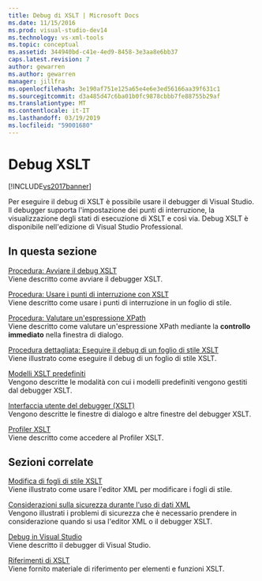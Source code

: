 ```yaml
---
title: Debug di XSLT | Microsoft Docs
ms.date: 11/15/2016
ms.prod: visual-studio-dev14
ms.technology: vs-xml-tools
ms.topic: conceptual
ms.assetid: 344940bd-c41e-4ed9-8458-3e3aa8e6bb37
caps.latest.revision: 7
author: gewarren
ms.author: gewarren
manager: jillfra
ms.openlocfilehash: 3e190af751e125a65e4e6e3ed56166aa39f631c1
ms.sourcegitcommit: d3a485d47c6ba01b0fc9878cbbb7fe88755b29af
ms.translationtype: MT
ms.contentlocale: it-IT
ms.lasthandoff: 03/19/2019
ms.locfileid: "59001680"
---
```

# <a name="debug-xslt"></a>Debug XSLT
[!INCLUDE[vs2017banner](../includes/vs2017banner.md)]

Per eseguire il debug di XSLT è possibile usare il debugger di Visual Studio. Il debugger supporta l'impostazione dei punti di interruzione, la visualizzazione degli stati di esecuzione di XSLT e così via. Debug XSLT è disponibile nell'edizione di Visual Studio Professional.  
  
## <a name="in-this-section"></a>In questa sezione
  
 [Procedura: Avviare il debug XSLT](../xml-tools/how-to-start-debugging-xslt.md)  
 Viene descritto come avviare il debugger XSLT.  
  
 [Procedura: Usare i punti di interruzione con XSLT](../xml-tools/how-to-use-breakpoints-with-xslt.md)  
 Viene descritto come usare i punti di interruzione in un foglio di stile.  
  
 [Procedura: Valutare un'espressione XPath](../xml-tools/how-to-evaluate-an-xpath-expression.md)  
 Viene descritto come valutare un'espressione XPath mediante la **controllo immediato** nella finestra di dialogo.  
  
 [Procedura dettagliata: Eseguire il debug di un foglio di stile XSLT](../xml-tools/walkthrough-debug-an-xslt-style-sheet.md)  
 Viene illustrato come eseguire il debug di un foglio di stile XSLT.  
  
 [Modelli XSLT predefiniti](../xml-tools/xslt-default-templates.md)  
 Vengono descritte le modalità con cui i modelli predefiniti vengono gestiti dal debugger XSLT.  
  
 [Interfaccia utente del debugger (XSLT)](../xml-tools/debugger-user-interface-xslt.md)  
 Vengono descritte le finestre di dialogo e altre finestre del debugger XSLT.  
  
 [Profiler XSLT](../xml-tools/xslt-profiler.md)  
 Viene descritto come accedere al Profiler XSLT.  
  
## <a name="related-sections"></a>Sezioni correlate  
 [Modifica di fogli di stile XSLT](../xml-tools/editing-xslt-style-sheets.md)  
 Viene illustrato come usare l'editor XML per modificare i fogli di stile.  
  
 [Considerazioni sulla sicurezza durante l'uso di dati XML](../xml-tools/security-considerations-when-working-with-xml-data.md)  
 Vengono illustrati i problemi di sicurezza che è necessario prendere in considerazione quando si usa l'editor XML o il debugger XSLT.  
  
 [Debug in Visual Studio](../debugger/debugging-in-visual-studio.md)  
 Viene descritto il debugger di Visual Studio.  
  
 [Riferimenti di XSLT](http://msdn.microsoft.com/678bcd68-cbbb-4be5-9dd2-40f94488a1cf)  
 Viene fornito materiale di riferimento per elementi e funzioni XSLT.

